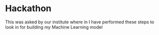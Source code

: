# Hackathon
This was asked by our institute where in I have performed these steps to look in for building my Machine Learning model

